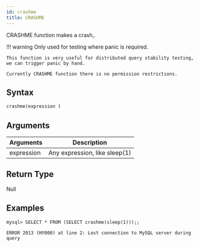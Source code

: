 ```yaml
---
id: crashme
title: CRASHME
---
```


CRASHME function makes a crash,.

!!! warning
    Only used for testing where panic is required.

    This function is very useful for distributed query stability testing, we can trigger panic by hand.

    Currently CRASHME function there is no permission restrictions.

## Syntax

```sql
crashme(expression )
```

## Arguments

| Arguments   | Description |
| ----------- | ----------- |
| expression | Any expression, like sleep(1)

## Return Type

Null

## Examples

```
mysql> SELECT * FROM (SELECT crashme(sleep(1)));;

ERROR 2013 (HY000) at line 2: Lost connection to MySQL server during query
```
